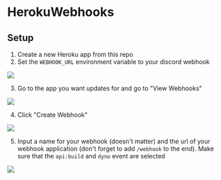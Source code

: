# HerokuWebhooks

## Setup
1. Create a new Heroku app from this repo
2. Set the `WEBHOOK_URL` environment variable to your discord webhook 

![](https://i.imgur.com/yg2wbTs.png)

3. Go to the app you want updates for and go to "View Webhooks"

![](https://i.imgur.com/UCL6G1J.png)

4. Click "Create Webhook"

![](https://i.imgur.com/CGXhV0d.png)

5. Input a name for your webhook (doesn't matter) and the url of your webhook application (don't forget to add `/webhook` to the end). Make sure that the `api:build` and `dyno` event are selected

![](https://i.imgur.com/RDRXdH5.png)
